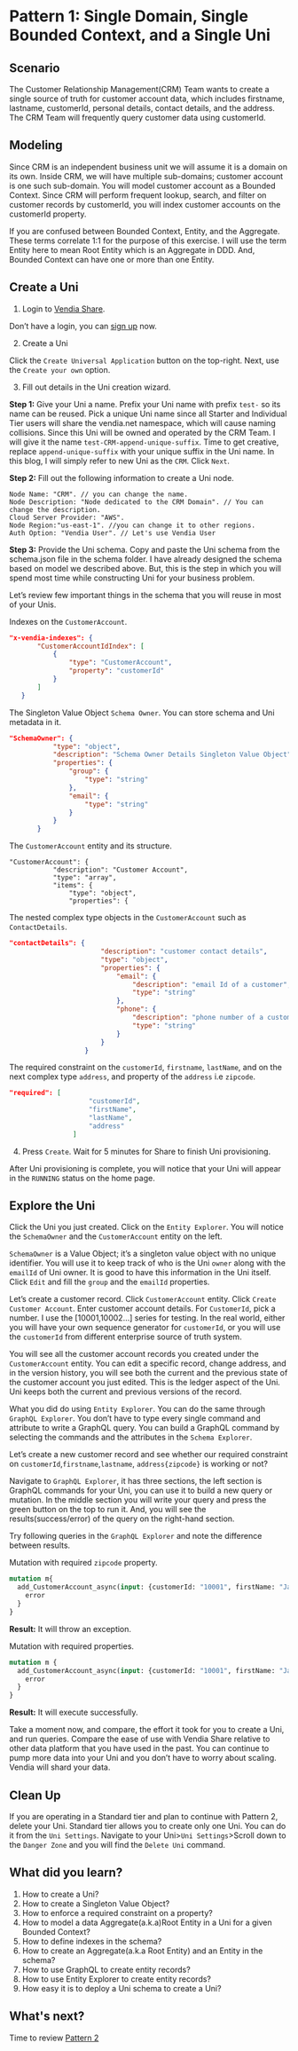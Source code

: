 # Pattern 1: Single Domain, Single Bounded Context, and a Single Uni


## Scenario

The Customer Relationship Management(CRM) Team wants to create a single source of truth for customer account data, which includes firstname, lastname, customerId, personal details, contact details, and the address. The CRM Team will frequently query customer data using customerId. 


## Modeling

Since CRM is an independent business unit we will assume it is a domain on its own. Inside CRM, we will have multiple sub-domains; customer account is one such sub-domain. You will model customer account as a Bounded Context.  Since CRM will perform frequent lookup, search, and filter on customer records by customerId, you will index customer accounts on the customerId property. 

If you are confused between Bounded Context, Entity, and the Aggregate. These terms correlate 1:1 for the purpose of this exercise. I will use the term Entity here to mean Root Entity which is an Aggregate in DDD. And, Bounded Context can have one or more than one Entity.




## Create a Uni

1. Login to [Vendia Share](https://share.vendia.net/login). 

Don’t have a login, you can [sign up](https://share.vendia.net/) now. 

2. Create a Uni

Click the `Create Universal Application` button on the top-right. Next, use the `Create your own` option. 

3. Fill out details in the Uni creation wizard. 

**Step 1:** Give your Uni a name. 
Prefix your Uni name with prefix `test-` so its name can be reused. Pick a unique Uni name since all Starter and Individual Tier users will share the vendia.net namespace, which will cause naming collisions.
Since this Uni will be owned and operated by the CRM Team. I will give it the name `test-CRM-append-unique-suffix`. Time to get creative, replace `append-unique-suffix` with your unique suffix in the Uni name. In this blog, I will simply refer to new Uni as the `CRM`. Click `Next`. 

**Step 2:** Fill out the following information to create a Uni node. 

```
Node Name: "CRM". // you can change the name.
Node Description: "Node dedicated to the CRM Domain". // You can change the description.
Cloud Server Provider: "AWS".
Node Region:"us-east-1". //you can change it to other regions.
Auth Option: "Vendia User". // Let's use Vendia User
```


**Step 3:** Provide the Uni schema. Copy and paste the Uni schema from the schema.json file in the schema folder. I have already designed the schema based on model we described above. But, this is the step in which you will spend most time while constructing Uni for your business problem.

   Let’s review few important things in the schema that you will reuse in most of your Unis.

Indexes on the `CustomerAccount`.

```json
"x-vendia-indexes": {
       "CustomerAccountIdIndex": [
           {
               "type": "CustomerAccount",
               "property": "customerId"
           }
       ]
   }

```
The Singleton Value Object `Schema Owner`. You can store schema and Uni metadata in it.

```json
"SchemaOwner": {
           "type": "object",
           "description": "Schema Owner Details Singleton Value Object",
           "properties": {
               "group": {
                   "type": "string"
               },
               "email": {
                   "type": "string"
               }
           }
       }

```

The `CustomerAccount` entity and its structure.

```
"CustomerAccount": {
           "description": "Customer Account",
           "type": "array",
           "items": {
               "type": "object",
               "properties": {
```


The nested complex type objects in the `CustomerAccount` such as `ContactDetails`.


```json
"contactDetails": {
                       "description": "customer contact details",
                       "type": "object",
                       "properties": {
                           "email": {
                               "description": "email Id of a customer",
                               "type": "string"
                           },
                           "phone": {
                               "description": "phone number of a customer",
                               "type": "string"
                           }
                       }
                   }
```

The required constraint on the `customerId`, `firstname`, `lastName`, and on the next complex type `address`, and property of the `address` i.e `zipcode`.


```json
"required": [
                    "customerId",
                    "firstName",
                    "lastName",
                    "address"
                ]
```

4. Press `Create`. Wait for 5 minutes for Share to finish Uni provisioning.

After Uni provisioning is complete, you will notice that your Uni will appear in the `RUNNING` status on the home page. 
	
## Explore the Uni

Click the Uni you just created. Click on the `Entity Explorer`. You will notice the `SchemaOwner` and the `CustomerAccount` entity on the left. 
	
`SchemaOwner` is a Value Object; it’s a singleton value object with no unique identifier. You will use it to keep track of who is the Uni `owner` along with the `emailId` of Uni owner. It is good to have this information in the Uni itself. Click `Edit` and fill the `group` and the `emailId` properties.

Let’s create a customer record. Click `CustomerAccount` entity. Click `Create Customer Account`. Enter customer account details. For `CustomerId`, pick a number. I use the [10001,10002…] series for testing. In the real world, either you will have your own sequence generator for `customerId`, or you will use the `customerId` from different enterprise source of truth system.

You will see all the customer account records you created under the `CustomerAccount` entity. You can edit a specific record, change address, and in the version history, you will see both the current and the previous state of the customer account you just edited. This is the ledger aspect of the Uni. Uni keeps both the current and previous versions of the record. 

What you did do using `Entity Explorer`. You can do the same through `GraphQL Explorer`. You don’t have to type every single command and attribute to write a GraphQL query. You can build a GraphQL command by selecting the commands and the attributes in the `Schema Explorer`.

Let’s create a new customer record and see whether our required constraint on `customerId`,`firstname`,`lastname`, `address{zipcode}` is working or not?

Navigate to `GraphQL Explorer`, it has three sections, the left section is GraphQL commands for your Uni, you can use it to build a new query or mutation. In the middle section you will write your query and press the green button on the top to run it. And, you will see the results(success/error) of the query on the right-hand section. 

Try following queries in the `GraphQL Explorer` and note the difference between results. 

Mutation with required `zipcode` property. 


```graphql
mutation m{
  add_CustomerAccount_async(input: {customerId: "10001", firstName: "Jay", lastName: "Pipes"}) {
    error
  }
}
```


**Result:** It will throw an exception. 

Mutation with required properties. 


```graphql
mutation m {
  add_CustomerAccount_async(input: {customerId: "10001", firstName: "Jay", lastName: "Pipes", contactDetails: {}, address: {zipcode: 94568}}) {
    error
  }
}
```


**Result:** It will execute successfully. 

Take a moment now, and compare, the effort it took for you to create a Uni, and run queries. Compare the ease of use with Vendia Share relative to other data platform that you have used in the past. You can continue to pump more data into your Uni and you don’t have to worry about scaling. Vendia will shard your data.

## Clean Up
If you are operating in a Standard tier and plan to continue with Pattern 2, delete your Uni. Standard tier allows you to create only one Uni. You can do it from the `Uni Settings`. Navigate to your Uni>`Uni Settings`>Scroll down to the `Danger Zone` and you will find the `Delete Uni` command. 


## What did you learn?

1. How to create a Uni?
2. How to create a Singleton Value Object?
3. How to enforce a required constraint on a property?
4. How to model a data Aggregate(a.k.a)Root Entity in a Uni for a given Bounded Context?
5. How to define indexes in the schema?
6. How to create an Aggregate(a.k.a Root Entity) and an Entity in the schema?
7. How to use GraphQL to create entity records?
8. How to use Entity Explorer to create entity records?
9. How easy it is to deploy a Uni schema to create a Uni?

## What's next?
Time to review [Pattern 2](../pattern2/README.md)
